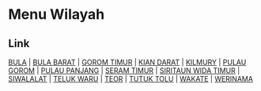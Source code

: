 # Menu Wilayah

## Link

[BULA](https://github.com/gigit-pemilu/pemilu-2024-81-maluku/tree/main/pileg-dpr/hitung-suara/sub/81-maluku/sub/05-seram-bagian-timur/sub/01-bula)
 | 
[BULA BARAT](https://github.com/gigit-pemilu/pemilu-2024-81-maluku/tree/main/pileg-dpr/hitung-suara/sub/81-maluku/sub/05-seram-bagian-timur/sub/12-bula-barat)
 | 
[GOROM TIMUR](https://github.com/gigit-pemilu/pemilu-2024-81-maluku/tree/main/pileg-dpr/hitung-suara/sub/81-maluku/sub/05-seram-bagian-timur/sub/11-gorom-timur)
 | 
[KIAN DARAT](https://github.com/gigit-pemilu/pemilu-2024-81-maluku/tree/main/pileg-dpr/hitung-suara/sub/81-maluku/sub/05-seram-bagian-timur/sub/13-kian-darat)
 | 
[KILMURY](https://github.com/gigit-pemilu/pemilu-2024-81-maluku/tree/main/pileg-dpr/hitung-suara/sub/81-maluku/sub/05-seram-bagian-timur/sub/08-kilmury)
 | 
[PULAU GOROM](https://github.com/gigit-pemilu/pemilu-2024-81-maluku/tree/main/pileg-dpr/hitung-suara/sub/81-maluku/sub/05-seram-bagian-timur/sub/04-pulau-gorom)
 | 
[PULAU PANJANG](https://github.com/gigit-pemilu/pemilu-2024-81-maluku/tree/main/pileg-dpr/hitung-suara/sub/81-maluku/sub/05-seram-bagian-timur/sub/09-pulau-panjang)
 | 
[SERAM TIMUR](https://github.com/gigit-pemilu/pemilu-2024-81-maluku/tree/main/pileg-dpr/hitung-suara/sub/81-maluku/sub/05-seram-bagian-timur/sub/02-seram-timur)
 | 
[SIRITAUN WIDA TIMUR](https://github.com/gigit-pemilu/pemilu-2024-81-maluku/tree/main/pileg-dpr/hitung-suara/sub/81-maluku/sub/05-seram-bagian-timur/sub/14-siritaun-wida-timur)
 | 
[SIWALALAT](https://github.com/gigit-pemilu/pemilu-2024-81-maluku/tree/main/pileg-dpr/hitung-suara/sub/81-maluku/sub/05-seram-bagian-timur/sub/07-siwalalat)
 | 
[TELUK WARU](https://github.com/gigit-pemilu/pemilu-2024-81-maluku/tree/main/pileg-dpr/hitung-suara/sub/81-maluku/sub/05-seram-bagian-timur/sub/15-teluk-waru)
 | 
[TEOR](https://github.com/gigit-pemilu/pemilu-2024-81-maluku/tree/main/pileg-dpr/hitung-suara/sub/81-maluku/sub/05-seram-bagian-timur/sub/10-teor)
 | 
[TUTUK TOLU](https://github.com/gigit-pemilu/pemilu-2024-81-maluku/tree/main/pileg-dpr/hitung-suara/sub/81-maluku/sub/05-seram-bagian-timur/sub/06-tutuk-tolu)
 | 
[WAKATE](https://github.com/gigit-pemilu/pemilu-2024-81-maluku/tree/main/pileg-dpr/hitung-suara/sub/81-maluku/sub/05-seram-bagian-timur/sub/05-wakate)
 | 
[WERINAMA](https://github.com/gigit-pemilu/pemilu-2024-81-maluku/tree/main/pileg-dpr/hitung-suara/sub/81-maluku/sub/05-seram-bagian-timur/sub/03-werinama)

